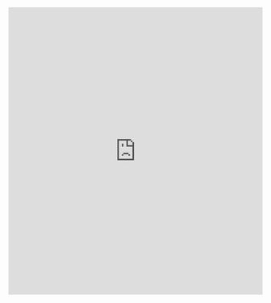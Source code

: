 <p><iframe allowfullscreen width="100%" height="569" class="google-slides-iframe" frameborder="0" scrolling="no" src="https://docs.google.com/presentation/d/e/2PACX-1vTgvjvaCsFhx0guufG_f3AGjhe3FalMXf4ISx5PoC3_VtbugWX64-VVBM3TTiVoqA/embed?start=false&amp;loop=false&amp;delayms=3000"></iframe></p>